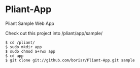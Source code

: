Pliant-App
==========

Pliant Sample Web App

Check out this project into /pliant/app/sample/

    $ cd /pliant/
    $ sudo mkdir app
    $ sudo chmod a+rwx app 
    $ cd app
    $ git clone git://github.com/borisr/Pliant-App.git sample



